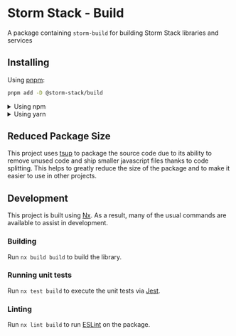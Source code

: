 <!-- START header -->
<!-- END header -->

# Storm Stack - Build

A package containing `storm-build` for building Storm Stack libraries and
services

<!-- START doctoc -->
<!-- END doctoc -->

## Installing

Using [pnpm](http://pnpm.io):

```bash
pnpm add -D @storm-stack/build
```

<details>
  <summary>Using npm</summary>

```bash
npm install -D @storm-stack/build
```

</details>

<details>
  <summary>Using yarn</summary>

```bash
yarn add -D @storm-stack/build
```

</details>

## Reduced Package Size

This project uses [tsup](https://tsup.egoist.dev/) to package the source code
due to its ability to remove unused code and ship smaller javascript files
thanks to code splitting. This helps to greatly reduce the size of the package
and to make it easier to use in other projects.

## Development

This project is built using [Nx](https://nx.dev). As a result, many of the usual
commands are available to assist in development.

### Building

Run `nx build build` to build the library.

### Running unit tests

Run `nx test build` to execute the unit tests via [Jest](https://jestjs.io).

### Linting

Run `nx lint build` to run [ESLint](https://eslint.org/) on the package.

<!-- START footer -->
<!-- END footer -->
